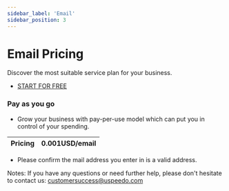 ```yaml
---
sidebar_label: 'Email'
sidebar_position: 3
---
```


# Email Pricing

Discover the most suitable service plan for your business.

- [START FOR FREE](https://console.uspeedo.com/signup)

### **Pay as you go**
- Grow your business with pay-per-use model which can put you in control of your spending.

|  Pricing   | 0.001USD/email       |
| ------------- | ---------------- |

* Please confirm the mail address you enter in is a valid address.

Notes: If you have any questions or need further help, please don't hesitate to contact us: customersuccess@uspeedo.com
